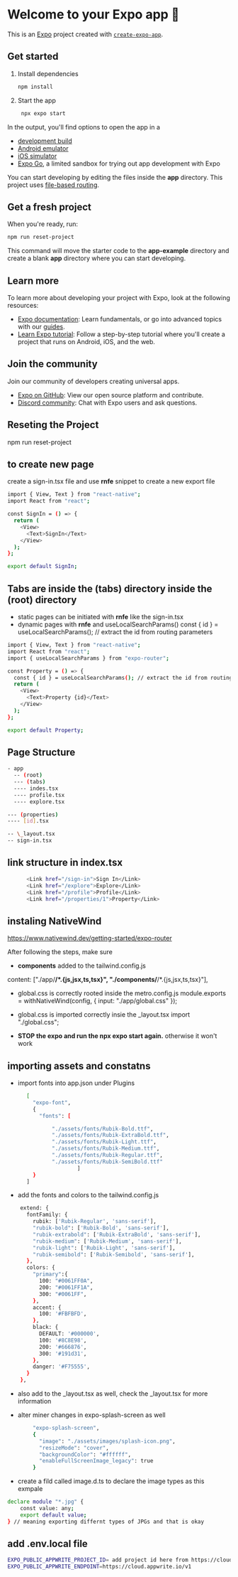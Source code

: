 # Welcome to your Expo app 👋

This is an [Expo](https://expo.dev) project created with [`create-expo-app`](https://www.npmjs.com/package/create-expo-app).

## Get started

1. Install dependencies

   ```bash
   npm install
   ```

2. Start the app

   ```bash
    npx expo start
   ```

In the output, you'll find options to open the app in a

- [development build](https://docs.expo.dev/develop/development-builds/introduction/)
- [Android emulator](https://docs.expo.dev/workflow/android-studio-emulator/)
- [iOS simulator](https://docs.expo.dev/workflow/ios-simulator/)
- [Expo Go](https://expo.dev/go), a limited sandbox for trying out app development with Expo

You can start developing by editing the files inside the **app** directory. This project uses [file-based routing](https://docs.expo.dev/router/introduction).

## Get a fresh project

When you're ready, run:

```bash
npm run reset-project
```

This command will move the starter code to the **app-example** directory and create a blank **app** directory where you can start developing.

## Learn more

To learn more about developing your project with Expo, look at the following resources:

- [Expo documentation](https://docs.expo.dev/): Learn fundamentals, or go into advanced topics with our [guides](https://docs.expo.dev/guides).
- [Learn Expo tutorial](https://docs.expo.dev/tutorial/introduction/): Follow a step-by-step tutorial where you'll create a project that runs on Android, iOS, and the web.

## Join the community

Join our community of developers creating universal apps.

- [Expo on GitHub](https://github.com/expo/expo): View our open source platform and contribute.
- [Discord community](https://chat.expo.dev): Chat with Expo users and ask questions.

## Reseting the Project

npm run reset-project

## to create new page

create a sign-in.tsx file and use **rnfe** snippet to create a new export file

```bash
import { View, Text } from "react-native";
import React from "react";

const SignIn = () => {
  return (
    <View>
      <Text>SignIn</Text>
    </View>
  );
};

export default SignIn;
```

## Tabs are inside the (tabs) directory inside the (root) directory

- static pages can be initiated with **rnfe** like the sign-in.tsx
- dynamic pages with **rnfe** and useLocalSearchParams()
  const { id } = useLocalSearchParams(); // extract the id from routing parameters

```bash
import { View, Text } from "react-native";
import React from "react";
import { useLocalSearchParams } from "expo-router";

const Property = () => {
  const { id } = useLocalSearchParams(); // extract the id from routing parameters
  return (
    <View>
      <Text>Property {id}</Text>
    </View>
  );
};

export default Property;

```

## Page Structure

```bash
- app
  -- (root)
  --- (tabs)
  ---- indes.tsx
  ---- profile.tsx
  ---- explore.tsx

--- (properties)
---- [id].tsx

-- \_layout.tsx
-- sign-in.tsx
```

## link structure in index.tsx

```bash
      <Link href="/sign-in">Sign In</Link>
      <Link href="/explore">Explore</Link>
      <Link href="/profile">Profile</Link>
      <Link href="/properties/1">Property</Link>
```

## instaling NativeWind

https://www.nativewind.dev/getting-started/expo-router

After following the steps, make sure

- **components** added to the tailwind.config.js

content: ["./app/**/*.{js,jsx,ts,tsx}", "./components/**/*.{js,jsx,ts,tsx}"],

- global.css is correctly rooted inside the metro.config.js
  module.exports = withNativeWind(config, { input: "./app/global.css" });

- global.css is imported correctly insie the \_layout.tsx
  import "./global.css";

- **STOP the expo and run the npx expo start again.** otherwise it won't work

## importing assets and constatns

- import fonts into app.json under Plugins

```bash
      [
        "expo-font",
        {
          "fonts": [

              "./assets/fonts/Rubik-Bold.ttf",
              "./assets/fonts/Rubik-ExtraBold.ttf",
              "./assets/fonts/Rubik-Light.ttf",
              "./assets/fonts/Rubik-Medium.ttf",
              "./assets/fonts/Rubik-Regular.ttf",
              "./assets/fonts/Rubik-SemiBold.ttf"
                      ]
        }
      ]
```

- add the fonts and colors to the tailwind.config.js

```bash
    extend: {
      fontFamily: {
        rubik: ['Rubik-Regular', 'sans-serif'],
        "rubik-bold": ['Rubik-Bold', 'sans-serif'],
        "rubik-extrabold": ['Rubik-ExtraBold', 'sans-serif'],
        "rubik-medium": ['Rubik-Medium', 'sans-serif'],
        "rubik-light": ['Rubik-Light', 'sans-serif'],
        "rubik-semibold": ['Rubik-Semibold', 'sans-serif'],
      },
      colors: {
        "primary":{
          100: "#0061FF0A",
          200: "#0061FF1A",
          300: "#0061FF",
        },
        accent: {
          100: '#FBFBFD',
        },
        black: {
          DEFAULT: '#000000',
          100: '#8C8E98',
          200: '#666876',
          300: '#191d31',
        },
        danger: '#F75555',
      }
    },
```

- also add to the \_layout.tsx as well, check the \_layout.tsx for more information

- alter miner changes in expo-splash-screen as well

```bash
        "expo-splash-screen",
        {
          "image": "./assets/images/splash-icon.png",
          "resizeMode": "cover",
          "backgroundColor": "#ffffff",
          "enableFullScreenImage_legacy": true
        }
```

- create a fild called image.d.ts to declare the image types as this exmpale

```bash
declare module "*.jpg" {
    const value: any;
    export default value;
} // meaning exporting differnt types of JPGs and that is okay
```

## add .env.local file

```bash
EXPO_PUBLIC_APPWRITE_PROJECT_ID= add project id here from https://cloud.appwrite.io/
EXPO_PUBLIC_APPWRITE_ENDPOINT=https://cloud.appwrite.io/v1
```
